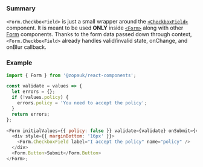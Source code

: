 ### Summary

`<Form.CheckboxField>` is just a small wrapper around the [`<CheckboxField>`](#/Components/Molecules/CheckboxField) component. It is meant to be used **ONLY** inside [`<Form>`](#/Organisms/Form/Form) along with other [Form](#/Organisms/Form) components. Thanks to the form data passed down through context, `<Form.CheckboxField>` already handles valid/invalid state, onChange, and onBlur callback.

### Example

```js
import { Form } from '@zopauk/react-components';

const validate = values => {
  let errors = {};
  if (!values.policy) {
    errors.policy = 'You need to accept the policy';
  }
  return errors;
};

<Form initialValues={{ policy: false }} validate={validate} onSubmit={values => alert(JSON.stringify(values))}>
  <div style={{ marginBottom: '16px' }}>
    <Form.CheckboxField label="I accept the policy" name="policy" />
  </div>
  <Form.Button>Submit</Form.Button>
</Form>;
```
